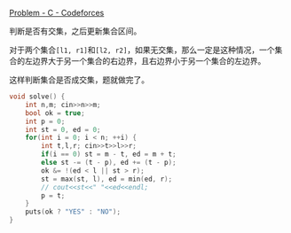 [Problem - C - Codeforces](https://codeforces.com/contest/1304/problem/C)

判断是否有交集，之后更新集合区间。

对于两个集合`[l1, r1]`和`[l2, r2]`，如果无交集，那么一定是这种情况，一个集合的左边界大于另一个集合的右边界，且右边界小于另一个集合的左边界。

这样判断集合是否成交集，题就做完了。

```cpp
void solve() {
    int n,m; cin>>n>>m;
    bool ok = true;
    int p = 0;
    int st = 0, ed = 0;
    for(int i = 0; i < n; ++i) {
        int t,l,r; cin>>t>>l>>r;
        if(i == 0) st = m - t, ed = m + t;
        else st -= (t - p), ed += (t - p);
        ok &= !(ed < l || st > r);
        st = max(st, l), ed = min(ed, r);
        // cout<<st<<" "<<ed<<endl;
        p = t;
    }
    puts(ok ? "YES" : "NO");
}
```

